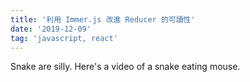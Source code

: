 ```yaml
---
title: '利用 Immer.js 改進 Reducer 的可讀性'
date: '2019-12-09'
tag: 'javascript, react'
---
```


Snake are silly.
Here's a video of a snake eating mouse.
